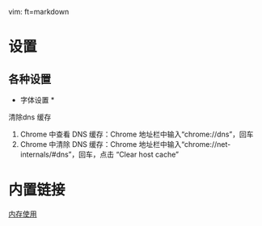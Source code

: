   vim: ft=markdown
# 设置

## 各种设置 
* 字体设置 *

清除dns 缓存

1. Chrome 中查看 DNS 缓存：Chrome 地址栏中输入“chrome://dns”，回车
2. Chrome 中清除 DNS 缓存：Chrome 地址栏中输入“chrome://net-internals/#dns”，回车，点击 “Clear host cache”

# 内置链接
[内存使用](chrome://memory-redirect/)
